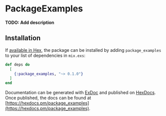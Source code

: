 # PackageExamples

**TODO: Add description**

## Installation

If [available in Hex](https://hex.pm/docs/publish), the package can be installed
by adding `package_examples` to your list of dependencies in `mix.exs`:

```elixir
def deps do
  [
    {:package_examples, "~> 0.1.0"}
  ]
end
```

Documentation can be generated with [ExDoc](https://github.com/elixir-lang/ex_doc)
and published on [HexDocs](https://hexdocs.pm). Once published, the docs can
be found at [https://hexdocs.pm/package_examples](https://hexdocs.pm/package_examples).

